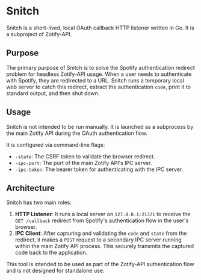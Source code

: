 # Snitch

Snitch is a short-lived, local OAuth callback HTTP listener written in Go. It is a subproject of Zotify-API.

## Purpose

The primary purpose of Snitch is to solve the Spotify authentication redirect problem for headless Zotify-API usage. When a user needs to authenticate with Spotify, they are redirected to a URL. Snitch runs a temporary local web server to catch this redirect, extract the authentication `code`, print it to standard output, and then shut down.

## Usage

Snitch is not intended to be run manually. It is launched as a subprocess by the main Zotify API during the OAuth authentication flow.

It is configured via command-line flags:
- `-state`: The CSRF token to validate the browser redirect.
- `-ipc-port`: The port of the main Zotify API's IPC server.
- `-ipc-token`: The bearer token for authenticating with the IPC server.

## Architecture

Snitch has two main roles:

1.  **HTTP Listener**: It runs a local server on `127.0.0.1:21371` to receive the `GET /callback` redirect from Spotify's authentication flow in the user's browser.
2.  **IPC Client**: After capturing and validating the `code` and `state` from the redirect, it makes a `POST` request to a secondary IPC server running within the main Zotify API process. This securely transmits the captured code back to the application.

This tool is intended to be used as part of the Zotify-API authentication flow and is not designed for standalone use.
